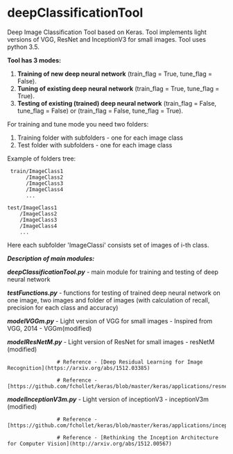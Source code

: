 # deepClassificationTool 
Deep Image Classification Tool based on Keras. Tool implements light versions of VGG, ResNet and InceptionV3 for small images.
Tool uses python 3.5. 

**Tool has 3 modes:**
1) **Training of new deep neural network** (train_flag = True, tune_flag = False).
2) **Tuning of existing deep neural network** (train_flag = True, tune_flag = True).
3) **Testing of existing (trained) deep neural network** (train_flag = False, tune_flag = False) or (train_flag = False, tune_flag = True).

For training and tune mode you need two folders:
1) Training folder with subfolders - one for each image class
2) Test folder with subfolders - one for each image class

Example of folders tree:

     train/ImageClass1
          /ImageClass2
          /ImageClass3
          /ImageClass4
          ...

    test/ImageClass1 
        /ImageClass2
        /ImageClass3
        /ImageClass4
        ...

Here each subfolder 'ImageClassi' consists set of images of i-th class.

***Description of main modules:***

***deepClassificationTool.py*** - main module for training and testing of deep neural network

***testFunctions.py*** - functions for testing of trained deep neural network on one image, two images and folder of images (with calculation of recall, precision for each class and accuracy)

***modelVGGm.py*** - Light version of VGG for small images - Inspired from VGG, 2014 - VGGm(modified)

***modelResNetM.py*** - Light version of ResNet for small images - resNetM (modified)

                    # Reference - [Deep Residual Learning for Image Recognition](https://arxiv.org/abs/1512.03385)
                    
                    # Reference - [https://github.com/fchollet/keras/blob/master/keras/applications/resnet50.py]
                    
***modelInceptionV3m.py*** - Light version of inceptionV3 - inceptionV3m (modified)

                    # Reference - [https://github.com/fchollet/keras/blob/master/keras/applications/inception_v3.py]
                    
                    # Reference - [Rethinking the Inception Architecture for Computer Vision](http://arxiv.org/abs/1512.00567)
